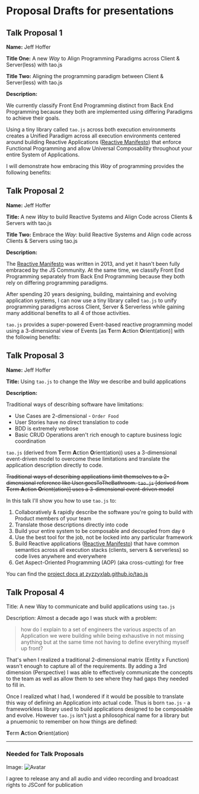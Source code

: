 # Proposal Drafts for presentations

## Talk Proposal 1

**Name:** Jeff Hoffer

**Title One:** A new _Way_ to Align Programming Paradigms across Client & Server(less) with tao.js

**Title Two:** Aligning the programming paradigm between Client & Server(less) with tao.js

**Description:**

We currently classify Front End Programming distinct from Back End Programming because they both
are implemented using differing Paradigms to achieve their goals.

Using a tiny library called `tao.js` across both execution environments creates a Unified Paradigm
across all execution environments centered around building Reactive Applications ([Reactive Manifesto](https://www.reactivemanifesto.org))
that enforce Functional Programming and allow Universal Composability throughout your entire
System of Applications.

I will demonstrate how embracing this _Way_ of programming provides the following benefits:

## Talk Proposal 2

**Name:** Jeff Hoffer

**Title:** A new _Way_ to build Reactive Systems and Align Code across Clients & Servers with tao.js

**Title Two:** Embrace the _Way_: build Reactive Systems and Align code across Clients & Servers using tao.js

**Description:**

The [Reactive Manifesto](https://www.reactivemanifesto.org) was written in 2013, and yet it hasn't been
fully embraced by the JS Community.  At the same time, we classify Front End Programming separately from
Back End Programming because they both rely on differing programming paradigms.

After spending 20 years designing, building, maintaining and evolving application systems, I can now
use a tiny library called `tao.js` to unify programming paradigms across Client, Server & Serverless
while gaining many additional benefits to all 4 of those activities.

`tao.js` provides a super-powered Event-based reactive programming model using a 3-dimensional
view of Events [as **T**erm **A**ction **O**rient(ation)] with the following benefits:

## Talk Proposal 3

**Name:** Jeff Hoffer

**Title:** Using `tao.js` to change the _Way_ we describe and build applications

**Description:**

Traditional ways of describing software have limitations:

* Use Cases are 2-dimensional - `Order Food`
* User Stories have no direct translation to code
* BDD is extremely verbose
* Basic CRUD Operations aren't rich enough to capture business logic coordination

`tao.js` (derived from **T**erm **A**ction **O**rient(ation)) uses a 3-dimensional
event-driven model to overcome these limitations and translate the application description
directly to code.

~~Traditional ways of describing applications limit themselves to a 2-dimensional reference like
User.goesToTheBathroom.  `tao.js` [derived from **T**erm **A**ction **O**rient(ation)] uses a
3-dimensional event-driven model~~

In this talk I'll show you how to use `tao.js` to:

1. Collaboratively & rapidly describe the software you're going to build with Product members of your team
1. Translate those descriptions directly into code
1. Build your entire system to be composable and decoupled from day `0`
1. Use the best tool for the job, not be locked into any particular framework
1. Build Reactive applications ([Reactive Manifesto](https://www.reactivemanifesto.org)) that have common
  semantics across all execution stacks (clients, servers & serverless) so code lives anywhere and everywhere
1. Get Aspect-Oriented Programming (AOP) (aka cross-cutting) for free

You can find the [project docs at zyzzyxlab.github.io/tao.js](https://zyzzyxlab.github.io/tao.js)

## Talk Proposal 4

Title: A new Way to communicate and build applications using `tao.js`

Description:
Almost a decade ago I was stuck with a problem:
> how do I explain to a set of engineers the various aspects of an Application we were building
> while being exhaustive in not missing anything but at the same time not having to define everything
> myself up front?

That's when I realized a traditional 2-dimensional matrix (Entity x Function) wasn't enough to capture all of the requirements.
By adding a 3rd dimension (Perspective) I was able to effectively communicate the concepts to the team as well as allow
them to see where they had gaps they needed to fill in.

Once I realized what I had, I wondered if it would be possible to translate this way of defining an Application into
actual code.  Thus is born `tao.js` - a frameworkless library used to build applications designed to be composable and
evolve.  However `tao.js` isn't just a philosophical name for a library but a pnuemonic to remember on how things are defined:

**T**erm
**A**ction
**O**rient(ation)

---

### Needed for Talk Proposals

Image: ![Avatar](https://en.gravatar.com/userimage/12727498/76ea2d8177e4f21d4dc5437a0b7478e5.jpg?size=300)

I agree to release any and all audio and video recording and broadcast rights to JSConf for publication
